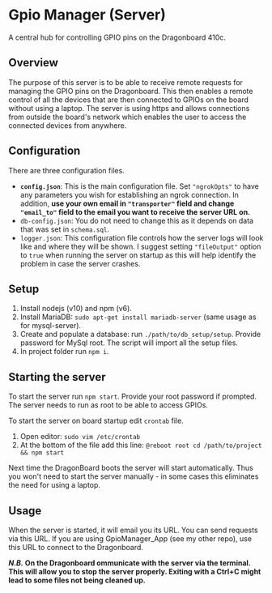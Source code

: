 # Gpio Manager (Server)
A central hub for controlling GPIO pins on the Dragonboard 410c.

## Overview
The purpose of this server is to be able to receive remote requests for managing
the GPIO pins on the Dragonboard. This then enables a remote control of all the
devices that are then connected to GPIOs on the board without using a laptop.
The server is using https and allows connections from outside the board's 
network which enables the user to access the connected devices from anywhere.

## Configuration
There are three configuration files.
- **`config.json`**:  This is the main configuration file. Set `"ngrokOpts"` to have any parameters you wish
for establishing an ngrok connection. In addition, **use your own email in `"transporter"` field and change `"email_to"` field to the email you want to receive the server URL on.**
- `db-config.json`: You do not need to change this as it depends on data that was set in `schema.sql`.
- `logger.json`: This configuration file controls how the server logs will look like and where they will be shown.
I suggest setting `"fileOutput"` option to `true` when running the server on startup as this will help identify the 
problem in case the server crashes.

## Setup

1. Install nodejs (v10) and npm (v6).
2. Install MariaDB: `sudo apt-get install mariadb-server` (same usage as for mysql-server).
3. Create and populate a database: run `./path/to/db_setup/setup`. Provide password 
for MySql root. The script will import all the setup files.
4. In project folder run `npm i`.

## Starting the server
To start the server run `npm start`. Provide your root password if prompted. The server needs to run
as root to be able to access GPIOs.

To start the server on board startup edit `crontab` file.

1. Open editor: `sudo vim /etc/crontab`
2. At the bottom of the file add this line: `@reboot root cd /path/to/project && npm start`

Next time the DragonBoard boots the server will start automatically. Thus you won't need to
start the server manually - in some cases this eliminates the need for using a laptop.

## Usage

When the server is started, it will email you its URL. You can send requests via this URL. If you are using GpioManager_App (see my other repo), use this URL to connect to the Dragonboard.

**_N.B._ On the Dragonboard ommunicate with the server via the terminal. This will allow you to stop the server properly. Exiting with a Ctrl+C might lead to some files not being cleaned up.**